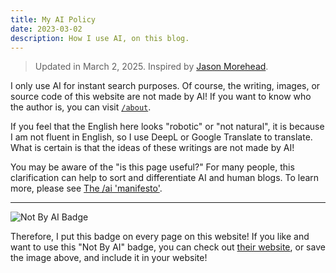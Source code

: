 ```yaml
---
title: My AI Policy
date: 2023-03-02
description: How I use AI, on this blog.
---
```


> Updated in March 2, 2025. Inspired by [Jason Morehead](https://opus.ing/ai).

I only use AI for instant search purposes. Of course, the writing, images, or source code of this website are not made by AI! If you want to know who the author is, you can visit [`/about`](/about).

If you feel that the English here looks "robotic" or "not natural", it is because I am not fluent in English, so I use DeepL or Google Translate to translate. What is certain is that the ideas of these writings are not made by AI!

You may be aware of the "is this page useful?" For many people, this clarification can help to sort and differentiate AI and human blogs. To learn more, please see [The /ai 'manifesto'](https://www.bydamo.la/p/ai-manifesto).

---

![Not By AI Badge](/assets/notbyai.svg)

Therefore, I put this badge on every page on this website! If you like and want to use this "Not By AI" badge, you can check out [their website](https://notbyai.fyi/), or save the image above, and include it in your website!